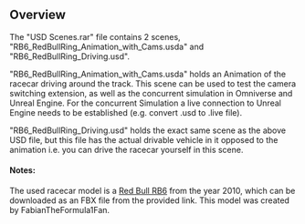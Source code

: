 <h2>Overview</h2>
The "USD Scenes.rar" file contains 2 scenes, "RB6_RedBullRing_Animation_with_Cams.usda" and "RB6_RedBullRing_Driving.usd".


"RB6_RedBullRing_Animation_with_Cams.usda" holds an Animation of the racecar driving around the track. This scene can be used to test the camera switching extension, as well as the concurrent simulation in Omniverse and Unreal Engine. For the concurrent Simulation a live connection to Unreal Engine needs to be established (e.g. convert .usd to .live file).


"RB6_RedBullRing_Driving.usd" holds the exact same scene as the above USD file, but this file has the actual drivable vehicle in it opposed to the animation i.e. you can drive the racecar yourself in this scene.



<h4>Notes:</h4>
The used racecar model is a <a href="https://sketchfab.com/3d-models/redbull-rb6-a177b4ccee52433da7f608aeef686c48">Red Bull RB6</a> from the year 2010, which can be downloaded as an FBX file from the provided link. This model was created by FabianTheFormula1Fan.
